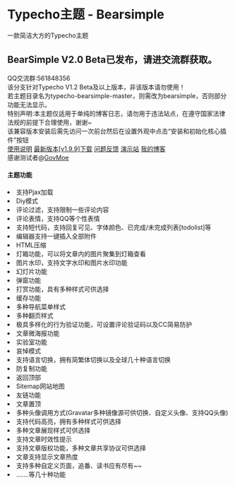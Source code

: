 # Typecho主题 - Bearsimple
一款简洁大方的Typecho主题<br>
<h2>BearSimple V2.0 Beta已发布，请进交流群获取。</h2>
QQ交流群:561848356<br>
<a>该分支针对Typecho V1.2 Beta及以上版本，非该版本请勿使用！</a><br>
<a>若主题目录名为typecho-bearsimple-master，则需改为bearsimple，否则部分功能无法显示。</a><br>
<a>特别声明:本主题仅适用于单纯的博客日志，请勿用于违法站点，在遵守国家法律法规的前提下合理使用，谢谢~</a><br>
<a>该兼容版本安装后需先访问一次前台然后在设置外观中点击“安装和初始化核心插件”按钮</a><br>
<a href="https://www.bearnotion.eu/Typecho/bearsimple.html">使用说明</a>
<a href="https://github.com/whitebearcode/typecho-bearsimple/releases/download/v1.9.9/Bearsimple_v1.9.9_compatible.zip">最新版本[v1.9.9]下载</a>
<a href = "https://support.qq.com/products/314782">问题反馈</a>
<a href = "http://bearsimple.typecho.bearlab.in">演示站</a>
<a href = "https://www.bearnotion.eu/">我的博客</a><br>
感谢测试者@<a href="https://github.com/govmoe">GovMoe</a>
<h4>主题功能</h4>
<li>支持Pjax加载</li>
<li>Diy模式</li>
<li>评论过滤，支持限制一些评论内容</li>
<li>评论表情，支持QQ等个性表情</li>
<li>支持短代码，支持回复可见、字体颜色、已完成/未完成列表[todolist]等</li>
<li>编辑器支持一键插入全部附件</li>
<li>HTML压缩</li>
<li>灯箱功能，可以将文章内的图片聚集到灯箱查看</li>
<li>图片水印，支持文字水印和图片水印功能</li>
<li>幻灯片功能</li>
<li>弹窗功能</li>
<li>打赏功能，具有多种样式可供选择</li>
<li>缓存功能</li>
<li>多种导航菜单样式</li>
<li>多种翻页样式</li>
<li>极具多样化的行为验证功能，可设置评论验证码以及CC简易防护</li>
<li>文章微海报功能</li>
<li>实验室功能</li>
<li>哀悼模式</li>
<li>支持语言切换，拥有简繁体切换以及全球几十种语言切换</li>
<li>防复制功能</li>
<li>返回顶部</li>
<li>Sitemap网站地图</li>
<li>友链功能</li>
<li>文章置顶</li>
<li>多种头像调用方式(Gravatar多种镜像源可供切换、自定义头像、支持QQ头像)</li>
<li>支持代码高亮，拥有多种样式可供选择</li>
<li>多种文章展现样式可供选择</li>
<li>支持文章时效性提示</li>
<li>支持文章版权功能，多种文章共享协议可供选择</li>
<li>文章支持显示文章热度</li>
<li>支持多种自定义页面，追番、读书应有尽有~~</li>
<li>.......等几十种功能</li>
